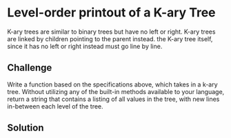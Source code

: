 # Level-order printout of a K-ary Tree
K-ary trees are similar to binary trees but have no left or right.
K-ary trees are linked by children pointing to the parent instead.
the K-ary tree itself, since it has no left or right instead must go line by line.

## Challenge
Write a function based on the specifications above, which takes in a k-ary tree. Without utilizing any of the built-in methods available to your language, return a string that contains a listing of all values in the tree, with new lines in-between each level of the tree.
## Solution
<!-- Embedded whiteboard image -->

